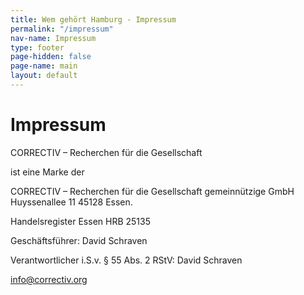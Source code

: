 ```yaml
---
title: Wem gehört Hamburg - Impressum
permalink: "/impressum"
nav-name: Impressum
type: footer
page-hidden: false
page-name: main
layout: default
---
```


# Impressum

CORRECTIV – Recherchen für die Gesellschaft

ist eine Marke der

CORRECTIV – Recherchen für die Gesellschaft gemeinnützige GmbH
Huyssenallee 11
45128 Essen.

Handelsregister Essen
HRB 25135

Geschäftsführer: David Schraven

Verantwortlicher i.S.v. § 55 Abs. 2 RStV: David Schraven

info@correctiv.org
